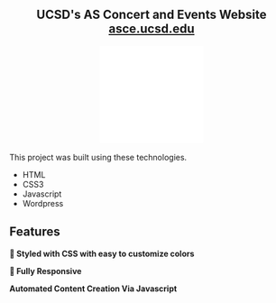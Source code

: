 <h2 align="center">
  UCSD's AS Concert and Events Website<br/>
  <a href="https://asce.ucsd.edu/" target="_blank">asce.ucsd.edu</a>
</h2>

<p align="center">
  <img width="184" height="172" src="https://raw.githubusercontent.com/austinhuynh/we-are-asce/main/images/logos/asce.svg">
</p>

This project was built using these technologies.

- HTML
- CSS3
- Javascript
- Wordpress

## Features

**🎨 Styled with CSS with easy to customize colors**

**📱 Fully Responsive**

**Automated Content Creation Via Javascript**
